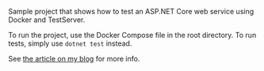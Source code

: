 Sample project that shows how to test an ASP.NET Core web service using Docker and TestServer.

To run the project, use the Docker Compose file in the root directory. To run tests, simply use `dotnet test` instead.

See [the article on my blog](https://tyrrrz.me/blog/unit-testing-is-overrated) for more info.